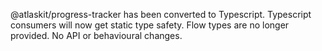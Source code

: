 @atlaskit/progress-tracker has been converted to Typescript. Typescript consumers will now get static type safety. Flow types are no longer provided. No API or behavioural changes.